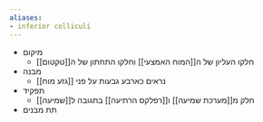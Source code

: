 ```yaml
---
aliases:
- inferior colliculi
---
```

- מיקום
	- חלקו העליון של ה[[המוח האמצעי]] וחלקו התחתון של ה[[טקטום]]
- מבנה
	- נראים כארבע גבעות על פני [[גזע מוח]]
- תפקיד
	- חלק מ[[מערכת שמיעה]] ו[[רפלקס הרתיעה]] בתגובה ל[[שמיעה]]
- תת מבנים